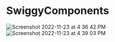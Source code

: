 # SwiggyComponents

![Screenshot 2022-11-23 at 4 36 42 PM](https://user-images.githubusercontent.com/41722821/203531734-49859d89-2d82-47e8-934e-17aae56b383b.png)
![Screenshot 2022-11-23 at 4 39 03 PM](https://user-images.githubusercontent.com/41722821/203532189-5d7e41d4-95d1-4f72-9f28-82594f569ba2.png)
